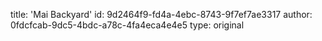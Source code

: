 title: 'Mai Backyard'
id: 9d2464f9-fd4a-4ebc-8743-9f7ef7ae3317
author: 0fdcfcab-9dc5-4bdc-a78c-4fa4eca4e4e5
type: original
